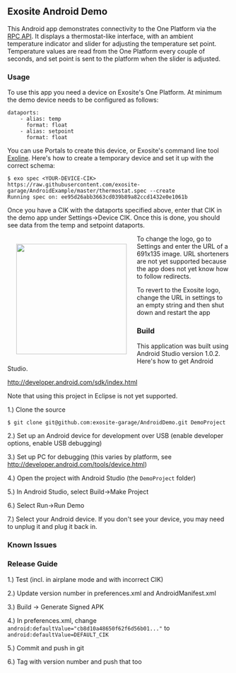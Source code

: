 ## Exosite Android Demo

This Android app demonstrates connectivity to the One Platform via the [RPC API](https://github.com/exosite/api/tree/master/rpc). It displays a thermostat-like interface, with an ambient temperature indicator and slider for adjusting the temperature set point. Temperature values are read from the One Platform every couple of seconds, and set point is sent to the platform when the slider is adjusted.

### Usage

To use this app you need a device on Exosite's One Platform. At minimum the demo device needs to be configured as follows:

```
dataports:
    - alias: temp
      format: float
    - alias: setpoint
      format: float
```

You can use Portals to create this device, or Exosite's command line tool [Exoline](https://github.com/exosite/exoline). Here's how to create a temporary device and set it up with the correct schema:

```
$ exo spec <YOUR-DEVICE-CIK> https://raw.githubusercontent.com/exosite-garage/AndroidExample/master/thermostat.spec --create 
Running spec on: ee95d26abb3663cd039b89a82ccd1432e0e1061b
```

Once you have a CIK with the dataports specified above, enter that CIK in the demo app under Settings->Device CIK. Once this is done, you should see data from the temp and setpoint dataports. 

<img src="https://raw.githubusercontent.com/exosite-garage/AndroidExample/master/images/screenshot.png" align="left" width="250" style="padding: 20px">

To change the logo, go to Settings and enter the URL of a 691x135 image. URL shorteners are not yet supported because the app does not yet know how to follow redirects. 

To revert to the Exosite logo, change the URL in settings to an empty string and then shut down and restart the app

### Build 

This application was built using Android Studio version 1.0.2. Here's how to get Android Studio. 

http://developer.android.com/sdk/index.html

Note that using this project in Eclipse is not yet supported.

1.) Clone the source

```
$ git clone git@github.com:exosite-garage/AndroidDemo.git DemoProject
```

2.) Set up an Android device for development over USB (enable developer options, enable USB debugging)

3.) Set up PC for debugging (this varies by platform, see http://developer.android.com/tools/device.html)

4.) Open the project with Android Studio (the `DemoProject` folder)

5.) In Android Studio, select Build->Make Project

6.) Select Run->Run Demo

7.) Select your Android device. If you don't see your device, you may need to unplug it and plug it back in.

### Known Issues


### Release Guide

1.) Test (incl. in airplane mode and with incorrect CIK)

2.) Update version number in preferences.xml and AndroidManifest.xml

3.) Build -> Generate Signed APK 

4.) In preferences.xml, change `android:defaultValue="cb8d10a48650f62f6d56b01..."` to `android:defaultValue=DEFAULT_CIK`

5.) Commit and push in git

6.) Tag with version number and push that too

